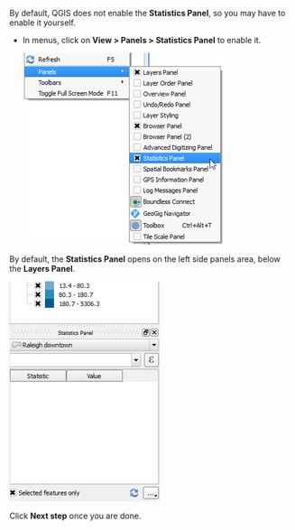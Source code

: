 By default, QGIS does not enable the **Statistics Panel**, so you may
have to enable it yourself.

- In menus, click on **View > Panels > Statistics Panel** to enable it.

  ![enable_statistics_panel.png](enable_statistics_panel.png)

By default, the **Statistics Panel** opens on the left side panels area,
below the **Layers Panel**.

![statistics_panel_opened.png](statistics_panel_opened.png)

Click **Next step** once you are done.